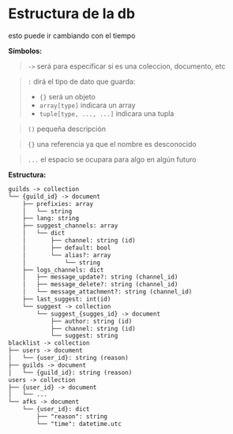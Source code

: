 # Estructura de la db

esto puede ir cambiando con el tiempo

**Símbolos:**

> `->` será para especificar si es una coleccion, documento, etc

> `:` dirá el tipo de dato que guarda:
>
> -   `{}` será un objeto
> -   `array[type]` indicara un array
> -   `tuple[type, ..., ...]` indicara una tupla

> `()` pequeña descripción

> `{}` una referencia ya que el nombre es desconocido

> `...` el espacio se ocupara para algo en algún futuro

**Estructura:**

```markdown
guilds -> collection
└── {guild_id} -> document
    ├── prefixies: array
    │   └── string
    ├── lang: string
    ├── suggest_channels: array
    │   └── dict
    │       ├── channel: string (id) 
    │       ├── default: bool
    │       └── alias?: array
    │           └── string
    ├── logs_channels: dict
    │   ├── message_update?: string (channel_id)
    │   ├── message_delete?: string (channel_id)
    │   └── message_attachment?: string (channel_id)
    ├── last_suggest: int(id)
    └── suggest -> collection
        └── suggest_{sugges_id} -> document
            ├── author: string (id)
            ├── channel: string (id)
            └── suggest: string
blacklist -> collection
├── users -> document
│   └── {user_id}: string (reason)
├── guilds -> document
│   └── {guild_id}: string (reason)
users -> collection
├── {user_id} -> document
│   └── ...
└── afks -> document
    └── {user_id}: dict 
        ├── "reason": string 
        └── "time": datetime.utc
```

<!-- {id_servidor} -> coleccion
├── bienvenidas -> documento
│   ├── canal: id
│   ├── mensaje: string
│   └── roles (lista de roles para dar): list
├── moderacion -> documento
│   ├── warns: int
│   └── message: boolean
├── report -> documento
│   └── channel: id
├── suggest -> documento / subcoleccion
│   ├── suggestions -> coleccion
│   │   └── {id} -> documento
│   │       ├── channel: id
│   │       ├── author: id
│   │       └── suggest: string
│   ├── {channel_name}: id
│   ├── lastId: int
│   └── predetermined: id
├── users -> documento / subcoleccion
│   └── {id_usuario} -> coleccion
│       ├── sanctions -> documento
│       │   ├── warn (lista que contiene mapas con los datos de cada warn): list
│       │   ├── mute (lista que contiene mapas con los datos de cada mute): list
│       │   └── ban (lista que contiene mapas con los datos de cada ban): list
│       └── reports -> documento
│           ├── report1 (datos del reporte): map
│           │   ├── id: int
│           │   └── report: str
│           └── report_id: int
config -> coleccion
├── {id_servidor} -> documento
│   ├── prefix: str
│   ├── attachments: id
│   ├── blacklistChannels (lista con id de canales): list
│   └── lang: str
├── bot -> documento
│   ├── prefixes (lista que contiene todos los prefijos): list
│   ├── afks (mapa) con todos los afk): map
│   └── mutes (mapa con todos los mutes): map
users -> coleccion
└── {id_usuario} -> documento / subcoleccion
    └── notes -> coleccion
        └── {cuaderno} -> document
            ├── config: map
            │   ├── description: str
            │   └── color: hex
            └── {page}: map
                └── contenido -->
